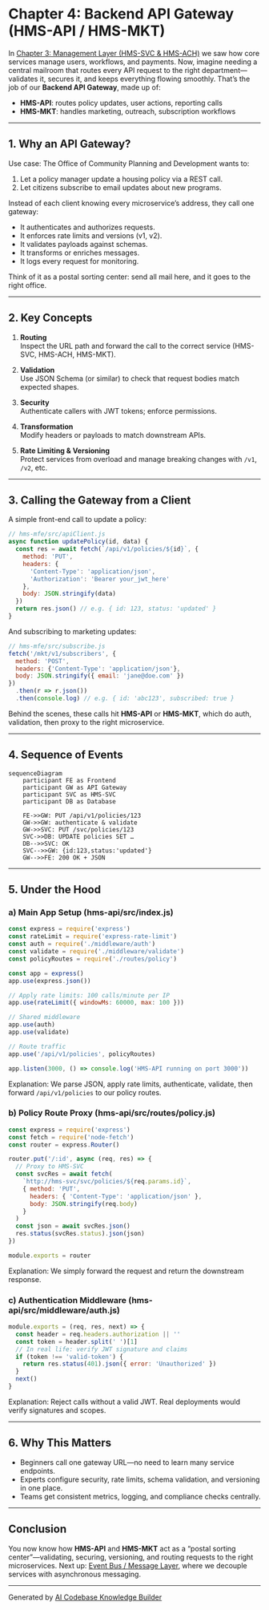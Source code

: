 # Chapter 4: Backend API Gateway (HMS-API / HMS-MKT)

In [Chapter 3: Management Layer (HMS-SVC & HMS-ACH)](03_management_layer__hms_svc___hms_ach__.md) we saw how core services manage users, workflows, and payments. Now, imagine needing a central mailroom that routes every API request to the right department—validates it, secures it, and keeps everything flowing smoothly. That’s the job of our **Backend API Gateway**, made up of:

- **HMS-API**: routes policy updates, user actions, reporting calls  
- **HMS-MKT**: handles marketing, outreach, subscription workflows  

---

## 1. Why an API Gateway?

Use case: The Office of Community Planning and Development wants to:

1. Let a policy manager update a housing policy via a REST call.  
2. Let citizens subscribe to email updates about new programs.  

Instead of each client knowing every microservice’s address, they call one gateway:

- It authenticates and authorizes requests.  
- It enforces rate limits and versions (v1, v2).  
- It validates payloads against schemas.  
- It transforms or enriches messages.  
- It logs every request for monitoring.

Think of it as a postal sorting center: send all mail here, and it goes to the right office.

---

## 2. Key Concepts

1. **Routing**  
   Inspect the URL path and forward the call to the correct service (HMS-SVC, HMS-ACH, HMS-MKT).

2. **Validation**  
   Use JSON Schema (or similar) to check that request bodies match expected shapes.

3. **Security**  
   Authenticate callers with JWT tokens; enforce permissions.

4. **Transformation**  
   Modify headers or payloads to match downstream APIs.

5. **Rate Limiting & Versioning**  
   Protect services from overload and manage breaking changes with `/v1`, `/v2`, etc.

---

## 3. Calling the Gateway from a Client

A simple front-end call to update a policy:

```js
// hms-mfe/src/apiClient.js
async function updatePolicy(id, data) {
  const res = await fetch(`/api/v1/policies/${id}`, {
    method: 'PUT',
    headers: {
      'Content-Type': 'application/json',
      'Authorization': 'Bearer your_jwt_here'
    },
    body: JSON.stringify(data)
  })
  return res.json() // e.g. { id: 123, status: 'updated' }
}
```

And subscribing to marketing updates:

```js
// hms-mfe/src/subscribe.js
fetch('/mkt/v1/subscribers', {
  method: 'POST',
  headers: {'Content-Type': 'application/json'},
  body: JSON.stringify({ email: 'jane@doe.com' })
})
  .then(r => r.json())
  .then(console.log) // e.g. { id: 'abc123', subscribed: true }
```

Behind the scenes, these calls hit **HMS-API** or **HMS-MKT**, which do auth, validation, then proxy to the right microservice.

---

## 4. Sequence of Events

```mermaid
sequenceDiagram
    participant FE as Frontend
    participant GW as API Gateway
    participant SVC as HMS-SVC
    participant DB as Database

    FE->>GW: PUT /api/v1/policies/123
    GW->>GW: authenticate & validate
    GW->>SVC: PUT /svc/policies/123
    SVC->>DB: UPDATE policies SET …
    DB-->>SVC: OK
    SVC-->>GW: {id:123,status:'updated'}
    GW-->>FE: 200 OK + JSON
```

---

## 5. Under the Hood

### a) Main App Setup (hms-api/src/index.js)

```js
const express = require('express')
const rateLimit = require('express-rate-limit')
const auth = require('./middleware/auth')
const validate = require('./middleware/validate')
const policyRoutes = require('./routes/policy')

const app = express()
app.use(express.json())

// Apply rate limits: 100 calls/minute per IP
app.use(rateLimit({ windowMs: 60000, max: 100 }))

// Shared middleware
app.use(auth)
app.use(validate)

// Route traffic
app.use('/api/v1/policies', policyRoutes)

app.listen(3000, () => console.log('HMS-API running on port 3000'))
```

Explanation: We parse JSON, apply rate limits, authenticate, validate, then forward `/api/v1/policies` to our policy routes.

### b) Policy Route Proxy (hms-api/src/routes/policy.js)

```js
const express = require('express')
const fetch = require('node-fetch')
const router = express.Router()

router.put('/:id', async (req, res) => {
  // Proxy to HMS-SVC
  const svcRes = await fetch(
    `http://hms-svc/svc/policies/${req.params.id}`,
    { method: 'PUT',
      headers: { 'Content-Type': 'application/json' },
      body: JSON.stringify(req.body)
    }
  )
  const json = await svcRes.json()
  res.status(svcRes.status).json(json)
})

module.exports = router
```

Explanation: We simply forward the request and return the downstream response.

### c) Authentication Middleware (hms-api/src/middleware/auth.js)

```js
module.exports = (req, res, next) => {
  const header = req.headers.authorization || ''
  const token = header.split(' ')[1]
  // In real life: verify JWT signature and claims
  if (token !== 'valid-token') {
    return res.status(401).json({ error: 'Unauthorized' })
  }
  next()
}
```

Explanation: Reject calls without a valid JWT. Real deployments would verify signatures and scopes.

---

## 6. Why This Matters

- Beginners call one gateway URL—no need to learn many service endpoints.  
- Experts configure security, rate limits, schema validation, and versioning in one place.  
- Teams get consistent metrics, logging, and compliance checks centrally.

---

## Conclusion

You now know how **HMS-API** and **HMS-MKT** act as a “postal sorting center”—validating, securing, versioning, and routing requests to the right microservices. Next up: [Event Bus / Message Layer](05_event_bus___message_layer_.md), where we decouple services with asynchronous messaging.

---

Generated by [AI Codebase Knowledge Builder](https://github.com/The-Pocket/Tutorial-Codebase-Knowledge)
